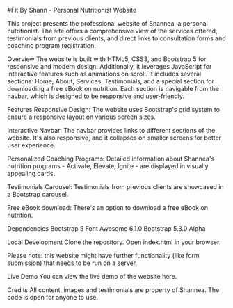 #Fit By Shann - Personal Nutritionist Website

This project presents the professional website of Shannea, a personal nutritionist. The site offers a comprehensive view of the services offered, testimonials from previous clients, and direct links to consultation forms and coaching program registration.

Overview
The website is built with HTML5, CSS3, and Bootstrap 5 for responsive and modern design. Additionally, it leverages JavaScript for interactive features such as animations on scroll. It includes several sections: Home, About, Services, Testimonials, and a special section for downloading a free eBook on nutrition. Each section is navigable from the navbar, which is designed to be responsive and user-friendly.

Features
Responsive Design: The website uses Bootstrap's grid system to ensure a responsive layout on various screen sizes.

Interactive Navbar: The navbar provides links to different sections of the website. It's also responsive, and it collapses on smaller screens for better user experience.

Personalized Coaching Programs: Detailed information about Shannea's nutrition programs - Activate, Elevate, Ignite - are displayed in visually appealing cards.

Testimonials Carousel: Testimonials from previous clients are showcased in a Bootstrap carousel.

Free eBook download: There's an option to download a free eBook on nutrition.

Dependencies
Bootstrap 5
Font Awesome 6.1.0
Bootstrap 5.3.0 Alpha

Local Development
Clone the repository.
Open index.html in your browser.

Please note: this website might have further functionality (like form submission) that needs to be run on a server.

Live Demo
You can view the live demo of the website here.

Credits
All content, images and testimonials are property of Shannea. The code is open for anyone to use.

